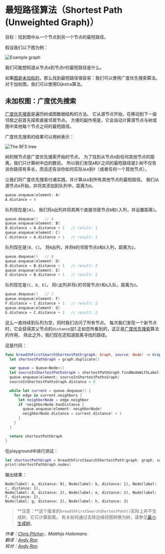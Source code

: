 # 最短路径算法（Shortest Path (Unweighted Graph)）

目标：找到图中从一个节点到另一个节点的最短路径。

假设我们以下图为例：

![Example graph](Images/Graph.png)

我们可能想知道从节点`A`到节点`F`的最短路径是什么。

如果[图是未加权的](../Graph/)，那么找到最短路径很容易：我们可以使用广度优先搜索算法。 对于加权图，我们可以使用Dijkstra算法。

## 未加权图：广度优先搜索

[广度优先搜索](../Breadth-First%20Search/)是遍历树或图数据结构的方法。 它从源节点开始，在移动到下一级邻居之前首先探索直接邻居节点。 方便的副作用是，它会自动计算源节点与树或图中其他每个节点之间的最短路径。

广度优先搜索的结果可以用树表示：

![The BFS tree](../Breadth-First%20Search/Images/TraversalTree.png)

树的根节点是广度优先搜索开始的节点。 为了找到从节点`A`到任何其他节点的距离，我们只计算树中边的数目。 所以我们发现`A`和`F`之间的最短路径是2.树不仅告诉你路径有多长，而且还告诉你如何实际从`A`到`F`（或者任何一个其他节点）。

让我们将广度优先搜索付诸实践，并计算从`A`到所有其他节点的最短路径。 我们从源节点`A`开始，并将其添加到队列中，距离为`0`。

```swift
queue.enqueue(element: A)
A.distance = 0
```

队列现在是`[A]`。 我们将`A`出列并将其两个直接邻居节点`B`和`C`入列，并设置距离`1`。

```swift
queue.dequeue()   // A
queue.enqueue(element: B)
B.distance = A.distance + 1   // result: 1
queue.enqueue(element: C)
C.distance = A.distance + 1   // result: 1
```

队列现在是`[B, C]`。 将`B`出列，并将`B`的邻居节点`D`和`E`入列，距离为`2`。

```swift
queue.dequeue()   // B
queue.enqueue(element: D)
D.distance = B.distance + 1   // result: 2
queue.enqueue(element: E)
E.distance = B.distance + 1   // result: 2
```

队列现在是`[C, D, E]`。 将`C`出列并将`C`的邻居节点`F`和`G`入队，距离为`2`。

```swift
queue.dequeue()   // C
queue.enqueue(element: F)
F.distance = C.distance + 1   // result: 2
queue.enqueue(element: G)
G.distance = C.distance + 1   // result: 2
```

这么一直持续到队列为空，同时我们访问了所有节点。 每次我们发现一个新节点时，它会获得其父节点的`distance`加1.正如您所看到的，这正是[广度优先搜索](../Breadth-First%20Search/)算法的作用， 除此之外，我们现在还知道距离寻找的路径。

这是代码：

```swift
func breadthFirstSearchShortestPath(graph: Graph, source: Node) -> Graph {
  let shortestPathGraph = graph.duplicate()

  var queue = Queue<Node>()
  let sourceInShortestPathsGraph = shortestPathGraph.findNodeWithLabel(label: source.label)
  queue.enqueue(element: sourceInShortestPathsGraph)
  sourceInShortestPathsGraph.distance = 0

  while let current = queue.dequeue() {
    for edge in current.neighbors {
      let neighborNode = edge.neighbor
      if !neighborNode.hasDistance {
        queue.enqueue(element: neighborNode)
        neighborNode.distance = current.distance! + 1
      }
    }
  }

  return shortestPathGraph
}
```

在playground中进行测试：

```swift
let shortestPathGraph = breadthFirstSearchShortestPath(graph: graph, source: nodeA)
print(shortestPathGraph.nodes)
```

输出结果：

	Node(label: a, distance: 0), Node(label: b, distance: 1), Node(label: c, distance: 1),
	Node(label: d, distance: 2), Node(label: e, distance: 2), Node(label: f, distance: 2),
	Node(label: g, distance: 2), Node(label: h, distance: 3)

> **注意：**这个版本的`breadthFirstSearchShortestPath()`实际上并不生成树，它只计算距离。 有关如何通过去除边缘将图转换为树，请参见[最小生成树](../Minimum%20Spanning%20Tree%20(Unweighted)/)。


*作者：[Chris Pilcher](https://github.com/chris-pilcher)，Matthijs Hollemans*  
*翻译：[Andy Ron](https://github.com/andyRon)*  
*校对：[Andy Ron](https://github.com/andyRon)*  
